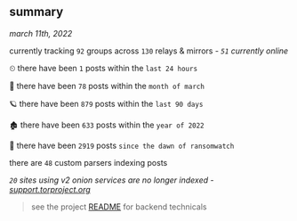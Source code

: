 
## summary
_march 11th, 2022_

currently tracking `92` groups across `130` relays & mirrors - _`51` currently online_

⏲ there have been `1` posts within the `last 24 hours`

🦈 there have been `78` posts within the `month of march`

🪐 there have been `879` posts within the `last 90 days`

🏚 there have been `633` posts within the `year of 2022`

🦕 there have been `2919` posts `since the dawn of ransomwatch`

there are `48` custom parsers indexing posts

_`20` sites using v2 onion services are no longer indexed - [support.torproject.org](https://support.torproject.org/onionservices/v2-deprecation/)_

> see the project [README](https://github.com/thetanz/ransomwatch#ransomwatch--) for backend technicals
